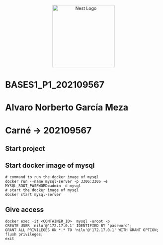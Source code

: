 <p align="center">
  <a href="http://nestjs.com/" target="blank"><img src="https://nestjs.com/img/logo-small.svg" width="200" alt="Nest Logo" /></a>
</p>

[circleci-image]: https://img.shields.io/circleci/build/github/nestjs/nest/master?token=abc123def456
[circleci-url]: https://circleci.com/gh/nestjs/nest



# BASES1_P1_202109567
# Alvaro Norberto García Meza
# Carné -> 202109567

## Start project

## Start docker image of mysql
```
# command to run the docker image of mysql
docker run --name mysql-server -p 3306:3306 -e MYSQL_ROOT_PASSWORD=admin -d mysql
# start the docker image of mysql
docker start mysql-server
```

## Give access
```
docker exec -it <CONTAINER_ID>  mysql -uroot -p
CREATE USER 'nilu'@'172.17.0.1' IDENTIFIED BY 'password';
GRANT ALL PRIVILEGES ON *.* TO 'nilu'@'172.17.0.1' WITH GRANT OPTION;
flush privileges;
exit 
```

